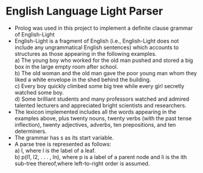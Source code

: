 # English Language Light Parser
* Prolog was used in this project to implement a definite clause grammar of English-Light
* English-Light is a fragment of English (i.e., English-Light does not include any ungrammatical
English sentences) which accounts to structures as those appearing in the following examples.  
a) The young boy who worked for the old man pushed and stored a big box in the large
empty room after school.  
b) The old woman and the old man gave the poor young man whom they liked a white
envelope in the shed behind the building.  
c) Every boy quickly climbed some big tree while every girl secretly watched some boy.  
d) Some brilliant students and many professors watched and admired talented lecturers
and appreciated bright scientists and researchers.  
* The lexicon implemented includes all the words appearing in the examples above, plus twenty
nouns, twenty verbs (with the past tense inflection), twenty adjectives, adverbs, ten prepositions, and ten determiners.
* The grammar has s as its start variable.  
* A parse tree is represented  as follows:  
a) l, where l is the label of a leaf.    
b) p(l1, l2, . . . , ln), where p is a label of a parent node and li is the ith sub-tree thereof,where left-to-right order is assumed.  
